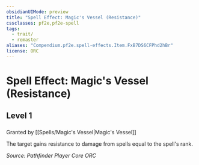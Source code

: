 ```yaml
---
obsidianUIMode: preview
title: "Spell Effect: Magic's Vessel (Resistance)"
cssclasses: pf2e,pf2e-spell
tags:
  - trait/
  - remaster
aliases: "Compendium.pf2e.spell-effects.Item.FxB7DS6CFPhd2hBr"
license: ORC
---
```

# Spell Effect: Magic's Vessel (Resistance)
## Level 1
### 






Granted by [[Spells/Magic's Vessel|Magic's Vessel]]

The target gains resistance to damage from spells equal to the spell's rank.

*Source: Pathfinder Player Core*
*ORC*
